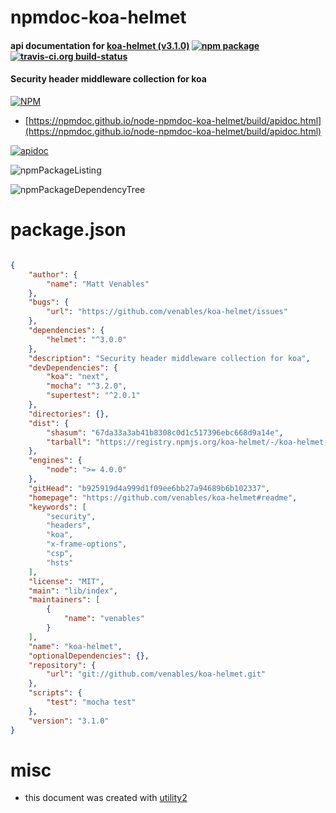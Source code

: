 # npmdoc-koa-helmet

#### api documentation for  [koa-helmet (v3.1.0)](https://github.com/venables/koa-helmet#readme)  [![npm package](https://img.shields.io/npm/v/npmdoc-koa-helmet.svg?style=flat-square)](https://www.npmjs.org/package/npmdoc-koa-helmet) [![travis-ci.org build-status](https://api.travis-ci.org/npmdoc/node-npmdoc-koa-helmet.svg)](https://travis-ci.org/npmdoc/node-npmdoc-koa-helmet)

#### Security header middleware collection for koa

[![NPM](https://nodei.co/npm/koa-helmet.png?downloads=true&downloadRank=true&stars=true)](https://www.npmjs.com/package/koa-helmet)

- [https://npmdoc.github.io/node-npmdoc-koa-helmet/build/apidoc.html](https://npmdoc.github.io/node-npmdoc-koa-helmet/build/apidoc.html)

[![apidoc](https://npmdoc.github.io/node-npmdoc-koa-helmet/build/screenCapture.buildCi.browser.%252Ftmp%252Fbuild%252Fapidoc.html.png)](https://npmdoc.github.io/node-npmdoc-koa-helmet/build/apidoc.html)

![npmPackageListing](https://npmdoc.github.io/node-npmdoc-koa-helmet/build/screenCapture.npmPackageListing.svg)

![npmPackageDependencyTree](https://npmdoc.github.io/node-npmdoc-koa-helmet/build/screenCapture.npmPackageDependencyTree.svg)



# package.json

```json

{
    "author": {
        "name": "Matt Venables"
    },
    "bugs": {
        "url": "https://github.com/venables/koa-helmet/issues"
    },
    "dependencies": {
        "helmet": "^3.0.0"
    },
    "description": "Security header middleware collection for koa",
    "devDependencies": {
        "koa": "next",
        "mocha": "^3.2.0",
        "supertest": "^2.0.1"
    },
    "directories": {},
    "dist": {
        "shasum": "67da33a3ab41b8308c0d1c517396ebc668d9a14e",
        "tarball": "https://registry.npmjs.org/koa-helmet/-/koa-helmet-3.1.0.tgz"
    },
    "engines": {
        "node": ">= 4.0.0"
    },
    "gitHead": "b925919d4a999d1f09ee6bb27a94689b6b102337",
    "homepage": "https://github.com/venables/koa-helmet#readme",
    "keywords": [
        "security",
        "headers",
        "koa",
        "x-frame-options",
        "csp",
        "hsts"
    ],
    "license": "MIT",
    "main": "lib/index",
    "maintainers": [
        {
            "name": "venables"
        }
    ],
    "name": "koa-helmet",
    "optionalDependencies": {},
    "repository": {
        "url": "git://github.com/venables/koa-helmet.git"
    },
    "scripts": {
        "test": "mocha test"
    },
    "version": "3.1.0"
}
```



# misc
- this document was created with [utility2](https://github.com/kaizhu256/node-utility2)
